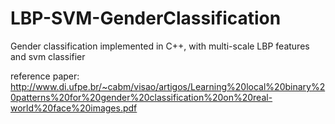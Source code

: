 # LBP-SVM-GenderClassification
Gender classification implemented in C++, with multi-scale LBP features and svm classifier

reference paper:
http://www.di.ufpe.br/~cabm/visao/artigos/Learning%20local%20binary%20patterns%20for%20gender%20classification%20on%20real-world%20face%20images.pdf
